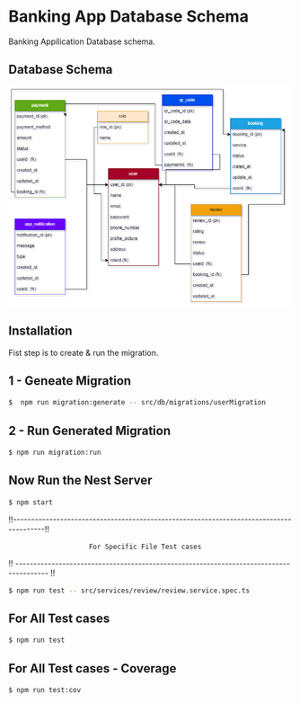# Banking App Database Schema

Banking Appilication Database schema.

## Database Schema

![banking-app-db-schema-v1.png](./src//assets/images/banking-app-db-schema-v1.png)

## Installation

Fist step is to create & run the migration.

## 1 - Geneate Migration

```bash
$  npm run migration:generate -- src/db/migrations/userMigration
```

## 2 - Run Generated Migration

```bash
$ npm run migration:run
```

## Now Run the Nest Server

```bash
$ npm start
```

!!---------------------------------------------------------------------------------------!!

                        For Specific File Test cases

!! --------------------------------------------------------------------------------------- !!

```bash
$ npm run test -- src/services/review/review.service.spec.ts
```

## For All Test cases

```bash
$ npm run test
```

## For All Test cases - Coverage

```bash
$ npm run test:cov
```
